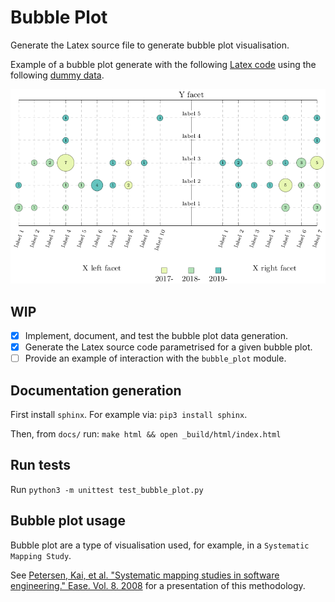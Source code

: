 # Bubble Plot

Generate the Latex source file to generate bubble plot visualisation.

Example of a bubble plot generate with the following [Latex code](example/example.tex) using the following [dummy data](example/test.csv).

![Example of a bubble plot generated on Latex](example/example.png)

## WIP

- [X] Implement, document, and test the bubble plot data generation.
- [X] Generate the Latex source code parametrised for a given bubble plot.
- [ ] Provide an example of interaction with the `bubble_plot` module.

## Documentation generation

First install `sphinx`. For example via: `pip3 install sphinx`.

Then, from `docs/` run: `make html && open _build/html/index.html`

## Run tests

Run `python3 -m unittest test_bubble_plot.py`

## Bubble plot usage

Bubble plot are a type of visualisation used, for example, in a `Systematic Mapping Study`.

See [Petersen, Kai, et al. "Systematic mapping studies in software engineering." Ease. Vol. 8. 2008](https://www.researchgate.net/profile/Michael_Mattsson/publication/228350426_Systematic_Mapping_Studies_in_Software_Engineering/links/54d0a8e90cf20323c218713d/Systematic-Mapping-Studies-in-Software-Engineering.pdf) for a presentation of this methodology.
